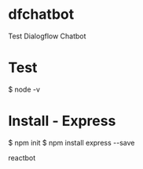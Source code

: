 # dfchatbot
Test Dialogflow Chatbot

# Test
$ node -v

# Install - Express
$ npm init
$ npm install express --save

reactbot